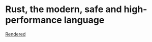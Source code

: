 # Rust, the modern, safe and high-performance language

[Rendered](https://oxidosautomotive.github.io/rust-for-stm/)

